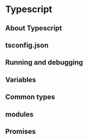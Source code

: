 # Typescript

## About Typescript

## tsconfig.json

## Running and debugging

## Variables

## Common types

## modules

## Promises

